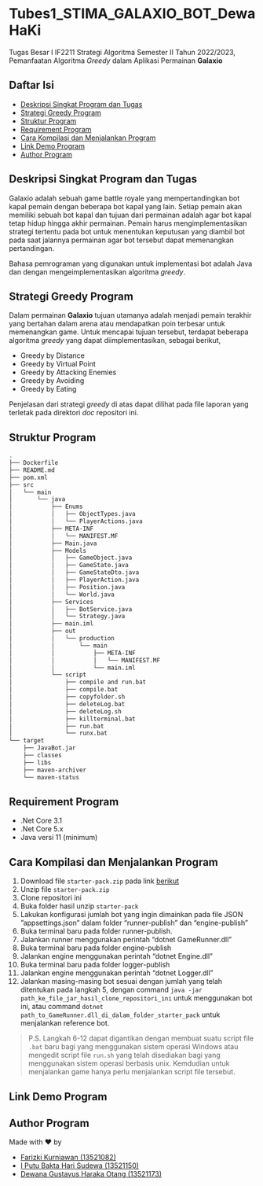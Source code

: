 # Tubes1_STIMA_GALAXIO_BOT_DewaHaKi

Tugas Besar I IF2211 Strategi Algoritma Semester II Tahun 2022/2023, Pemanfaatan Algoritma _Greedy_ dalam Aplikasi Permainan **Galaxio**

## Daftar Isi

- [Deskripsi Singkat Program dan Tugas](#deskripsi-singkat-program-dan-tugas)
- [Strategi Greedy Program](#strategi-greedy-program)
- [Struktur Program](#struktur-program)
- [Requirement Program](#requirement-program)
- [Cara Kompilasi dan Menjalankan Program](#cara-kompilasi-dan-menjalankan-program)
- [Link Demo Program](#link-demo-program)
- [Author Program](#author-program)

## Deskripsi Singkat Program dan Tugas

Galaxio adalah sebuah game battle royale yang mempertandingkan bot kapal pemain dengan beberapa bot kapal yang lain. Setiap pemain akan memiliki sebuah bot kapal dan tujuan dari permainan adalah agar bot kapal tetap hidup hingga akhir permainan. Pemain harus mengimplementasikan strategi tertentu pada bot untuk menentukan keputusan yang diambil bot pada saat jalannya permainan agar bot tersebut dapat memenangkan pertandingan.

Bahasa pemrograman yang digunakan untuk implementasi bot adalah Java dan dengan mengeimplementasikan algoritma _greedy_.

## Strategi Greedy Program

Dalam permainan **Galaxio** tujuan utamanya adalah menjadi pemain terakhir yang bertahan dalam arena atau mendapatkan poin terbesar untuk memenangkan game. Untuk mencapai tujuan tersebut, terdapat beberapa algoritma _greedy_ yang dapat diimplementasikan, sebagai berikut,

- Greedy by Distance
- Greedy by Virtual Point
- Greedy by Attacking Enemies
- Greedy by Avoiding
- Greedy by Eating

Penjelasan dari strategi _greedy_ di atas dapat dilihat pada file laporan yang terletak pada direktori _doc_ repositori ini.

## Struktur Program

```bash
.
├── Dockerfile
├── README.md
├── pom.xml
├── src
│   └── main
│       └── java
│           ├── Enums
│           │   ├── ObjectTypes.java
│           │   └── PlayerActions.java
│           ├── META-INF
│           │   └── MANIFEST.MF
│           ├── Main.java
│           ├── Models
│           │   ├── GameObject.java
│           │   ├── GameState.java
│           │   ├── GameStateDto.java
│           │   ├── PlayerAction.java
│           │   ├── Position.java
│           │   └── World.java
│           ├── Services
│           │   ├── BotService.java
│           │   └── Strategy.java
│           ├── main.iml
│           ├── out
│           │   └── production
│           │       └── main
│           │           ├── META-INF
│           │           │   └── MANIFEST.MF
│           │           └── main.iml
│           └── script
│               ├── compile and run.bat
│               ├── compile.bat
│               ├── copyfolder.sh
│               ├── deleteLog.bat
│               ├── deleteLog.sh
│               ├── killterminal.bat
│               ├── run.bat
│               └── runx.bat
└── target
    ├── JavaBot.jar
    ├── classes
    ├── libs
    ├── maven-archiver
    └── maven-status
```

## Requirement Program 

- .Net Core 3.1
- .Net Core 5.x
- Java versi 11 (minimum)

## Cara Kompilasi dan Menjalankan Program

1. Download file `starter-pack.zip` pada link [berikut](https://github.com/EntelectChallenge/2021-Galaxio/releases/tag/2021.3.2)
2. Unzip file `starter-pack.zip`
3. Clone repositori ini
4. Buka folder hasil unzip `starter-pack`
5. Lakukan konfigurasi jumlah bot yang ingin dimainkan pada file JSON ”appsettings.json” dalam folder “runner-publish” dan “engine-publish”
6. Buka terminal baru pada folder runner-publish.
7. Jalankan runner menggunakan perintah “dotnet GameRunner.dll”
8. Buka terminal baru pada folder engine-publish
9. Jalankan engine menggunakan perintah “dotnet Engine.dll”
10. Buka terminal baru pada folder logger-publish
11. Jalankan engine menggunakan perintah “dotnet Logger.dll”
12. Jalankan masing-masing bot sesuai dengan jumlah yang telah ditentukan pada langkah 5, dengan command `java -jar path_ke_file_jar_hasil_clone_repositori_ini` untuk menggunakan bot ini, atau command `dotnet path_to_GameRunner.dll_di_dalam_folder_starter_pack` untuk menjalankan reference bot.

> P.S. Langkah 6-12 dapat digantikan dengan membuat suatu script file `.bat` baru bagi yang menggunakan sistem operasi Windows atau mengedit script file `run.sh` yang telah disediakan bagi yang menggunakan sistem operasi berbasis unix. Kemdudian untuk menjalankan game hanya perlu menjalankan script file tersebut.

## Link Demo Program

## Author Program

Made with ❤️ by
- [Farizki Kurniawan (13521082)]()
- [I Putu Bakta Hari Sudewa (13521150)]()
- [Dewana Gustavus Haraka Otang (13521173)]()
